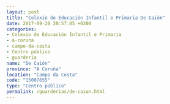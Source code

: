 ```yaml
---
layout: post
title: "Colexio de Educación Infantil e Primaria De Caión"
date: 2017-09-20 20:57:05 +0200
categories:
- Colexio de Educación Infantil e Primaria
- a-coruna
- campo-da-costa
- Centro público
- guarderia
name: "De Caión"
province: "A Coruña"
location: "Campo da Costa"
code: "15007655"
type: "Centro público"
permalink: /guarderias/de-caion.html
---
```

